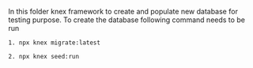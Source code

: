 In this folder knex framework to create and populate new database for testing purpose.
To create the database following command needs to be run

```
1. npx knex migrate:latest
```

```
2. npx knex seed:run
```
